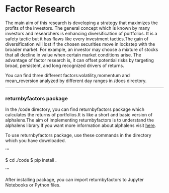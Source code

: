 # Factor Research

The main aim of this research is developing a strategy that maximizes the profits of the investors. The general concept which is known by many investors and researchers is enhancing diversification of portfolios. It is a safety tactic but it has flaws like every  investment tactics.The gain of diversification will lost if the chosen securities move in lockstep with the broader market. For example, an investor may choose a mixture of stocks that all decline in value when certain market conditions arise. The advantage of factor research is, it can offset potential risks by targeting broad, persistent, and long recognized drivers of returns. 

You can find three different factors:volatility,momentum and mean_reversion analyzed by different day ranges in /docs directory.

---

### returnbyfactors package

In the /code directory, you can find returnbyfactors package which calculates the returns of portfolios.It is like a short and basic version of alphalens.The aim of implementing returnbyfactors is to understand the alphalens library.If you want more information about alphalens visit [here](https://github.com/quantopian/alphalens).

To use returnbyfactors package, use these commands in the directory which you have downloaded.

'''

$ cd ./code
$ pip install .

'''

After installing package, you can import returnbyfactors to Jupyter Notebooks or Python files.




